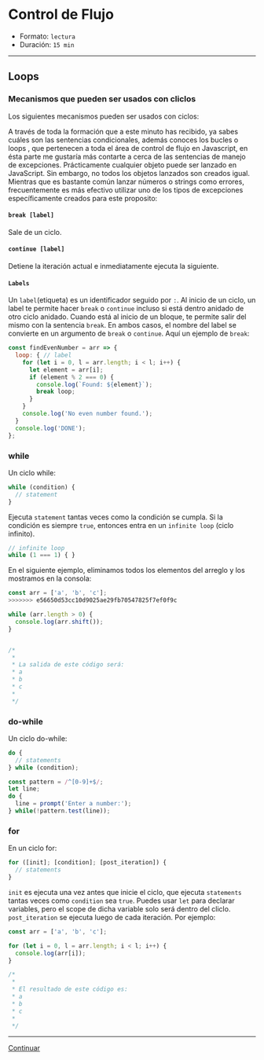 # Control de Flujo

* Formato: `lectura`
* Duración: `15 min`

***

## Loops

### Mecanismos que pueden ser usados con cliclos

Los siguientes mecanismos pueden ser usados con ciclos:

A través de toda la formación que a este minuto has recibido, ya sabes cuáles son las sentencias condicionales, además conoces los bucles o loops , que pertenecen a toda el área de control de flujo en Javascript, en ésta parte me gustaría más contarte a cerca de las sentencias de manejo de excepciones.
Prácticamente cualquier objeto puede ser lanzado en JavaScript. Sin embargo, no todos los objetos lanzados son creados igual. Mientras que es bastante común lanzar números o strings como errores, frecuentemente es más efectivo utilizar uno de los tipos de excepciones específicamente creados para este proposito:


#### `break [label]`

Sale de un ciclo.


#### `continue [label]`

Detiene la iteración actual e inmediatamente ejecuta la siguiente.

#### `Labels`

Un `label`(etiqueta) es un identificador seguido por `:`. Al inicio de un ciclo,
un label te permite hacer `break` o `continue` incluso si está dentro anidado de
otro ciclo anidado. Cuando está al inicio de un bloque, te permite salir del
mismo con la sentencia `break`. En ambos casos, el nombre del label se convierte
en un argumento de `break` o `continue`. Aquí un ejemplo de `break`:

```javascript
const findEvenNumber = arr => {
  loop: { // label
    for (let i = 0, l = arr.length; i < l; i++) {
      let element = arr[i];
      if (element % 2 === 0) {
        console.log(`Found: ${element}`);
        break loop;
      }
    }
    console.log('No even number found.');
  }
  console.log('DONE');
};
```

### while

Un ciclo while:

```javascript
while (condition) {
  // statement
}
```

Ejecuta `statement` tantas veces como la condición se cumpla. Si la condición es
siempre `true`, entonces entra en un `infinite loop` (ciclo infinito).

```javascript
// infinite loop
while (1 === 1) { }
```

En el siguiente ejemplo, eliminamos todos los elementos del arreglo y los
mostramos en la consola:

```javascript
const arr = ['a', 'b', 'c'];
>>>>>>> e56650d53cc10d9025ae29fb70547825f7ef0f9c

while (arr.length > 0) {
  console.log(arr.shift());
}


/*
 *
 * La salida de este código será:
 * a
 * b
 * c
 *
 */
```


### do-while

Un ciclo do-while:

```javascript
do {
  // statements
} while (condition);
```


```javascript
const pattern = /^[0-9]+$/;
let line;
do {
  line = prompt('Enter a number:');
} while(!pattern.test(line));
```

### for

En un ciclo for:

```javascript
for ([init]; [condition]; [post_iteration]) {
  // statements
}
```

`init` es ejecuta una vez antes que inicie el ciclo, que ejecuta `statements`
tantas veces como `condition` sea `true`. Puedes usar `let` para declarar
variables, pero el scope de dicha variable solo será dentro del cliclo.
`post_iteration` se ejecuta luego de cada iteración. Por ejemplo:

```javascript
const arr = ['a', 'b', 'c'];

for (let i = 0, l = arr.length; i < l; i++) {
  console.log(arr[i]);
}

/*
 *
 * El resultado de este código es:
 * a
 * b
 * c
 *
 */
```

***

[Continuar](02-built-in-objects.md)
